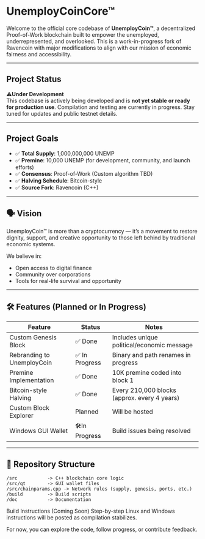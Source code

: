 # UnemployCoinCore™

Welcome to the official core codebase of **UnemployCoin™**, a decentralized Proof-of-Work blockchain built to empower the unemployed, underrepresented, and overlooked. This is a work-in-progress fork of Ravencoin with major modifications to align with our mission of economic fairness and accessibility.

---

## Project Status

**⚠️Under Development**  
This codebase is actively being developed and is **not yet stable or ready for production use**. Compilation and testing are currently in progress. Stay tuned for updates and public testnet details.

---

## Project Goals

- ✅ **Total Supply**: 1,000,000,000 UNEMP
- ✅ **Premine**: 10,000 UNEMP (for development, community, and launch efforts)
- ✅ **Consensus**: Proof-of-Work (Custom algorithm TBD)
- ✅ **Halving Schedule**: Bitcoin-style
- ✅ **Source Fork**: Ravencoin (C++)

---

## 🗣️ Vision

UnemployCoin™ is more than a cryptocurrency — it’s a movement to restore dignity, support, and creative opportunity to those left behind by traditional economic systems.

We believe in:
- Open access to digital finance
- Community over corporations
- Tools for real-life survival and opportunity

---

## 🛠️ Features (Planned or In Progress)

| Feature                      | Status       | Notes                                           |
|-----------------------------|--------------|-------------------------------------------------|
| Custom Genesis Block        | ✅ Done       | Includes unique political/economic message      |
| Rebranding to UnemployCoin  | ✅ In Progress| Binary and path renames in progress             |
| Premine Implementation      | ✅ Done       | 10K premine coded into block 1                  |
| Bitcoin-style Halving       | ✅ Done       | Every 210,000 blocks (approx. every 4 years)    |
| Custom Block Explorer       | Planned       | Will be hosted                                  |
| Windows GUI Wallet          | 🛠In Progress | Build issues being resolved                      |

---

## 📁 Repository Structure

```plaintext
/src           -> C++ blockchain core logic
/src/qt        -> GUI wallet files
/src/chainparams.cpp -> Network rules (supply, genesis, ports, etc.)
/build         -> Build scripts
/doc           -> Documentation
```

Build Instructions (Coming Soon)
Step-by-step Linux and Windows instructions will be posted as compilation stabilizes.

For now, you can explore the code, follow progress, or contribute feedback.
```

